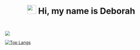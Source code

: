 <h1 align="center"><img src="https://raw.githubusercontent.com/MartinHeinz/MartinHeinz/master/wave.gif" width="30px"> Hi, my name is Deborah</h1>

<br/>
                                                                
![](https://github.com/DeborahOsilade/Deborah-s-osilade/blob/main/Images/Deborah%20Osilade%20(1).png)


[![Top Langs](https://github-readme-stats.vercel.app/api/top-langs/?username=deborahosilade&langs_count=8)](https://github.com/deborahosilade/github-readme-stats)

